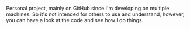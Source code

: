 Personal project, mainly on GitHub since I'm developing on multiple machines. 
So it's not intended for others to use and understand, however, you can have a look at the code and see how I do things. 

